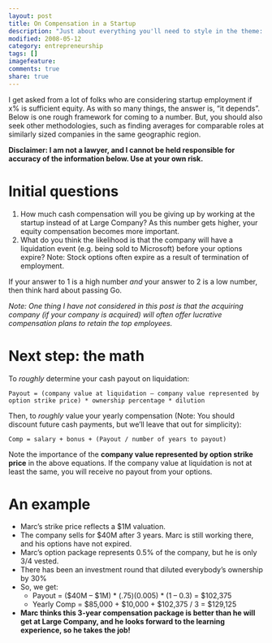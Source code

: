 ```yaml
---
layout: post
title: On Compensation in a Startup
description: "Just about everything you'll need to style in the theme: headings, paragraphs, blockquotes, tables, code blocks, and more."
modified: 2008-05-12
category: entrepreneurship
tags: []
imagefeature:
comments: true
share: true
---
```

I get asked from a lot of folks who are considering startup employment if x% is sufficient equity. As with so many things, the answer is, “it depends”. Below is one rough framework for coming to a number. But, you should also seek other methodologies, such as finding averages for comparable roles at similarly sized companies in the same geographic region.

**Disclaimer: I am not a lawyer, and I cannot be held responsible for accuracy of the information below. Use at your own risk.**

# Initial questions
1. How much cash compensation will you be giving up by working at the startup instead of at Large Company? As this number gets higher, your equity compensation becomes more important.
2. What do you think the likelihood is that the company will have a liquidation event (e.g. being sold to Microsoft) before your options expire? Note: Stock options often expire as a result of termination of employment.

If your answer to 1 is a high number *and* your answer to 2 is a low number, then think hard about passing Go.

*Note: One thing I have not considered in this post is that the acquiring company (if your company is acquired) will often offer lucrative compensation plans to retain the top employees.*

# Next step: the math
To *roughly* determine your cash payout on liquidation:

    Payout = (company value at liquidation – company value represented by option strike price) * ownership percentage * dilution

Then, to *roughly* value your yearly compensation (Note: You should discount future cash payments, but we’ll leave that out for simplicity):

    Comp = salary + bonus + (Payout / number of years to payout)

Note the importance of the **company value represented by option strike price** in the above equations. If the company value at liquidation is not at least the same, you will receive no payout from your options.

# An example
- Marc’s strike price reflects a $1M valuation.
- The company sells for $40M after 3 years. Marc is still working there, and his options have not expired.
- Marc’s option package represents 0.5% of the company, but he is only 3/4 vested.
- There has been an investment round that diluted everybody’s ownership by 30%
- So, we get:
  - Payout = ($40M – $1M) * (.75)(0.005) * (1 – 0.3) = $102,375
  - Yearly Comp = $85,000 + $10,000 + $102,375 / 3 = $129,125
- **Marc thinks this 3-year compensation package is better than he will get at Large Company, and he looks forward to the learning experience, so he takes the job!**